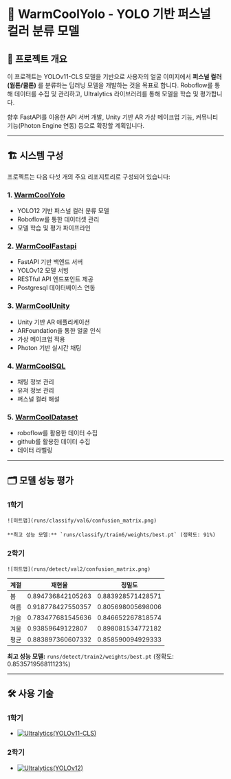 # 🎨 WarmCoolYolo - YOLO 기반 퍼스널 컬러 분류 모델

## 📌 프로젝트 개요

이 프로젝트는 YOLOv11-CLS 모델을 기반으로 사용자의 얼굴 이미지에서 **퍼스널 컬러(웜톤/쿨톤)** 를 분류하는 딥러닝 모델을 개발하는 것을 목표로 합니다. Roboflow를 통해 데이터를 수집 및 관리하고, Ultralytics 라이브러리를 통해 모델을 학습 및 평가합니다.

향후 FastAPI를 이용한 API 서버 개발, Unity 기반 AR 가상 메이크업 기능, 커뮤니티 기능(Photon Engine 연동) 등으로 확장할 계획입니다.

---

## 🏗 시스템 구성

프로젝트는 다음 다섯 개의 주요 리포지토리로 구성되어 있습니다:

### 1. [WarmCoolYolo](https://github.com/anyoungjin20040106/WarmCoolYolo)

- YOLO12 기반 퍼스널 컬러 분류 모델
- Roboflow를 통한 데이터셋 관리
- 모델 학습 및 평가 파이프라인

### 2. [WarmCoolFastapi](https://github.com/anyoungjin20040106/WarmCoolFastapi)

- FastAPI 기반 백엔드 서버
- YOLOv12 모델 서빙
- RESTful API 엔드포인트 제공
- Postgresql 데이터베이스 연동

### 3. [WarmCoolUnity](https://github.com/anyoungjin20040106/WarmCoolUnity)

- Unity 기반 AR 애플리케이션
- ARFoundation을 통한 얼굴 인식
- 가상 메이크업 적용
- Photon 기반 실시간 채팅

### 4. [WarmCoolSQL](https://github.com/anyoungjin20040106/WarmCoolSQL)

- 채팅 정보 관리
- 유저 정보 관리
- 퍼스널 컬러 해설

### 5. [WarmCoolDataset](https://github.com/anyoungjin20040106/WarmCoolDataset)

- roboflow를 활용한 데이터 수집
- github를 활용한 데이터 수집
- 데이터 라벨링

---

## 🗂 모델 성능 평가

### 1학기

    ![히트맵](runs/classify/val6/confusion_matrix.png)

    **최고 성능 모델:** `runs/classify/train6/weights/best.pt` (정확도: 91%)

### 2학기

    ![히트맵](runs/detect/val2/confusion_matrix.png)


| 계절 | 재현율            | 정밀도            |
| ---- | ----------------- | ----------------- |
| 봄   | 0.894736842105263 | 0.883928571428571 |
| 여름 | 0.918778427550357 | 0.805698005698006 |
| 가을 | 0.783477681545636 | 0.846652267818574 |
| 겨울 | 0.93859649122807  | 0.898081534772182 |
| 평균 | 0.883897360607332 | 0.858590094929333 |

**최고 성능 모델:** `runs/detect/train2/weights/best.pt` (정확도: 0.853571956811123%)

---

## 🛠 사용 기술

### 1학기
- [![Ultralytics(YOLOv11-CLS)](https://img.shields.io/badge/YOLOv11--CLS(Ultralytics)-111F68?style=flat&logo=Ultralytics&logoColor=white)](https://docs.ultralytics.com/ko/tasks/classify/)

### 2학기
- [![Ultralytics(YOLOv12)](https://img.shields.io/badge/YOLOv12(Ultralytics)-111F68?style=flat&logo=Ultralytics&logoColor=white)](https://docs.ultralytics.com/ko/models/yolo12/)

